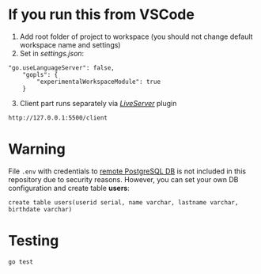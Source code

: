 # If you run this from VSCode

1. Add root folder of project to workspace (you should not change default workspace name and settings)
2. Set in *settings.json*:

```
"go.useLanguageServer": false,
    "gopls": {
        "experimentalWorkspaceModule": true
    }
```
3. Client part runs separately via [*LiveServer*](vscode:extension/ritwickdey.LiveServer) plugin

```
http://127.0.0.1:5500/client
```

# Warning
File `.env` with credentials to [remote PostgreSQL DB](https://www.elephantsql.com) is not included in this repository due to security reasons.
However, you can set your own DB configuration and create table **users**:
```
create table users(userid serial, name varchar, lastname varchar, birthdate varchar)
```

# Testing
`go test`